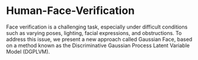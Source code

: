 # Human-Face-Verification
Face verification is a challenging task, especially under difficult conditions such as varying poses, lighting, facial expressions, and obstructions. To address this issue, we present a new approach called Gaussian Face, based on a method known as the Discriminative Gaussian Process Latent Variable Model (DGPLVM).
